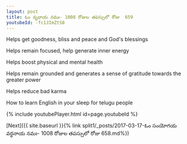 ```yaml
---
layout: post
title: ఓం వృధాయ నమః- 1008 రోజుల తపస్సులో రోజు  659
youtubeId: -fc1JImZtS8
---
```

 
 
Helps get goodness, bliss and peace and God's blessings
 
Helps remain focused, help generate inner energy 
 
Helps boost physical and mental health 
 
Helps remain grounded and generates a sense of gratitude towards the greater power 
 
Helps reduce bad karma
 
How to learn English in your sleep for telugu people
 
 
 
 


{% include youtubePlayer.html id=page.youtubeId %}
 
[Next]({{ site.baseurl }}{% link split1/_posts/2017-03-17-ఓం సంయోగయ వర్ధనాయ నమః- 1008 రోజుల తపస్సులో రోజు  658.md%})
 
